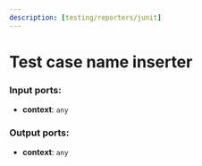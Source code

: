 ```yaml
---
description: [testing/reporters/junit]
---
```


# Test case name inserter

### Input ports:

* __context__: `any`

### Output ports:

* __context__: `any`

